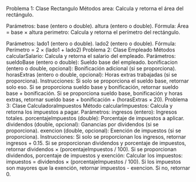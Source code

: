 Problema 1: Clase Rectangulo
Métodos
area: Calcula y retorna el área del rectángulo.

Parámetros:
base (entero o double).
altura (entero o double).
Fórmula: Área = base × altura
perimetro: Calcula y retorna el perímetro del rectángulo.

Parámetros:
lado1 (entero o double).
lado2 (entero o double).
Fórmula: Perímetro = 2 × (lado1 + lado2)
Problema 2: Clase Empleado
Métodos
calcularSalario: Calcula y retorna el salario del empleado.
Parámetros:
sueldoBase (entero o double): Sueldo base del empleado.
bonificacion (entero o double, opcional): Bonificación adicional (si se proporciona).
horasExtras (entero o double, opcional): Horas extras trabajadas (si se proporciona).
Instrucciones:
Si solo se proporciona el sueldo base, retornar solo eso.
Si se proporciona sueldo base y bonificación, retornar sueldo base + bonificación.
Si se proporciona sueldo base, bonificación y horas extras, retornar sueldo base + bonificación + (horasExtras × 20).
Problema 3: Clase CalculadoraImpuestos
Método
calcularImpuestos: Calcula y retorna los impuestos a pagar.
Parámetros:
ingresos (entero): Ingresos totales.
porcentajeImpuestos (double): Porcentaje de impuestos a aplicar.
dividendos (double, opcional): Ganancias por dividendos (si se proporciona).
exencion (double, opcional): Exención de impuestos (si se proporciona).
Instrucciones:
Si solo se proporcionan los ingresos, retornar ingresos + 0.15.
Si se proporcionan dividendos y porcentaje de impuestos, retornar dividendos × (porcentajeImpuestos / 100).
Si se proporcionan dividendos, porcentaje de impuestos y exención:
Calcular los impuestos: impuestos = dividendos × (porcentajeImpuestos / 100).
Si los impuestos son mayores que la exención, retornar impuestos - exencion.
Si no, retornar 0.
